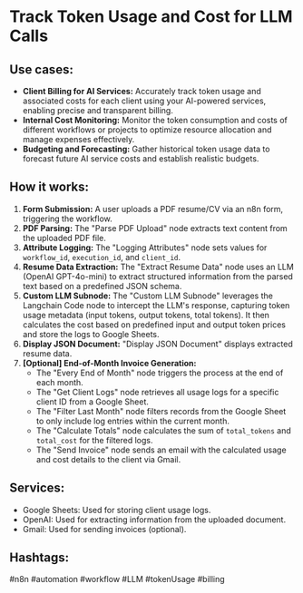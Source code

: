 # Track Token Usage and Cost for LLM Calls

## Use cases:

- **Client Billing for AI Services:** Accurately track token usage and associated costs for each client using your AI-powered services, enabling precise and transparent billing.
- **Internal Cost Monitoring:** Monitor the token consumption and costs of different workflows or projects to optimize resource allocation and manage expenses effectively.
- **Budgeting and Forecasting:** Gather historical token usage data to forecast future AI service costs and establish realistic budgets.

## How it works:

1.  **Form Submission:** A user uploads a PDF resume/CV via an n8n form, triggering the workflow.
2.  **PDF Parsing:** The "Parse PDF Upload" node extracts text content from the uploaded PDF file.
3.  **Attribute Logging:** The "Logging Attributes" node sets values for `workflow_id`, `execution_id`, and `client_id`.
4.  **Resume Data Extraction:** The "Extract Resume Data" node uses an LLM (OpenAI GPT-4o-mini) to extract structured information from the parsed text based on a predefined JSON schema.
5.  **Custom LLM Subnode:** The "Custom LLM Subnode" leverages the Langchain Code node to intercept the LLM's response, capturing token usage metadata (input tokens, output tokens, total tokens). It then calculates the cost based on predefined input and output token prices and store the logs to Google Sheets.
6.  **Display JSON Document:** "Display JSON Document" displays extracted resume data.
7.  **[Optional] End-of-Month Invoice Generation:**
    *   The "Every End of Month" node triggers the process at the end of each month.
    *   The "Get Client Logs" node retrieves all usage logs for a specific client ID from a Google Sheet.
    *   The "Filter Last Month" node filters records from the Google Sheet to only include log entries within the current month.
    *   The "Calculate Totals" node calculates the sum of `total_tokens` and `total_cost` for the filtered logs.
    *   The "Send Invoice" node sends an email with the calculated usage and cost details to the client via Gmail.

## Services:

-   Google Sheets: Used for storing client usage logs.
-   OpenAI: Used for extracting information from the uploaded document.
-   Gmail: Used for sending invoices (optional).

## Hashtags:

#n8n #automation #workflow #LLM #tokenUsage #billing
